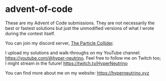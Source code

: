 # advent-of-code

These are my Advent of Code submissions. They are not necessarily the best or fastest solutions but just the unmodified versions of what I wrote during the contest itself.

You can join my discord server, [The Particle Collider](https://discord.gg/j9uunTRRJm).

I upload my solutions and walk-throughs on my YouTube channel: https://youtube.com/@hyper-neutrino. Feel free to follow me on Twitch too; I might stream in the future! https://twitch.tv/HyperNeutrino

You can find more about me on my website: https://hyperneutrino.xyz
